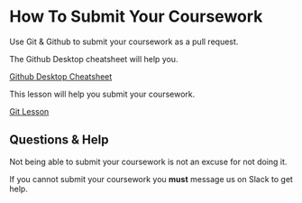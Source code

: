 <!--
Do not edit this file.
Make a change to the template and then pull changes.
https://github.com/CodeYourFuture/CYF-Coursework-Template
-->

# How To Submit Your Coursework

Use Git & Github to submit your coursework as a pull request.

The Github Desktop cheatsheet will help you.

[Github Desktop Cheatsheet](http://syllabus.codeyourfuture.io/git/cheatsheet)

This lesson will help you submit your coursework.

[Git Lesson](http://syllabus.codeyourfuture.io/git/index)

## Questions & Help

Not being able to submit your coursework is not an excuse for not doing it.

If you cannot submit your coursework you **must** message us on Slack to get help.
